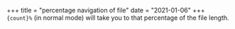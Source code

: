 +++
title = "percentage navigation of file"
date = "2021-01-06"
+++
`{count}%` (in normal mode) will take you to that percentage of the file length.
